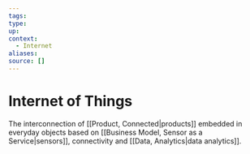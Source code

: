```yaml
---
tags:
type:
up:
context:
  - Internet
aliases:
source: []
---
```


# Internet of Things

The interconnection of [[Product, Connected|products]] embedded in everyday objects based on [[Business Model, Sensor as a Service|sensors]], connectivity and [[Data, Analytics|data analytics]].
